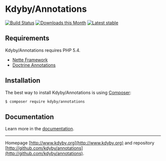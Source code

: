 Kdyby/Annotations
======

[![Build Status](https://travis-ci.org/Kdyby/Annotations.svg?branch=master)](https://travis-ci.org/Kdyby/Annotations)
[![Downloads this Month](https://img.shields.io/packagist/dm/kdyby/annotations.svg)](https://packagist.org/packages/kdyby/annotations)
[![Latest stable](https://img.shields.io/packagist/v/kdyby/annotations.svg)](https://packagist.org/packages/kdyby/annotations)


Requirements
------------

Kdyby/Annotations requires PHP 5.4.

- [Nette Framework](https://github.com/nette/nette)
- [Doctrine Annotations](https://github.com/doctrine/annotations)


Installation
------------

The best way to install Kdyby/Annotations is using  [Composer](http://getcomposer.org/):

```sh
$ composer require kdyby/annotations
```


Documentation
------------

Learn more in the [documentation](https://github.com/Kdyby/Annotations/blob/master/docs/en/index.md).


-----

Homepage [http://www.kdyby.org](http://www.kdyby.org) and repository [http://github.com/kdyby/annotations](http://github.com/kdyby/annotations).
